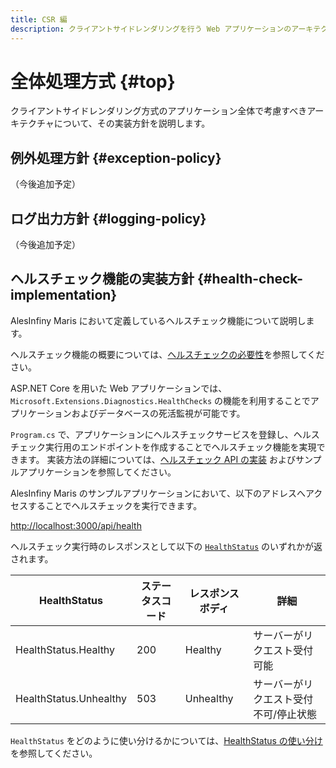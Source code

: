 ```yaml
---
title: CSR 編
description: クライアントサイドレンダリングを行う Web アプリケーションのアーキテクチャについて解説します。
---
```


# 全体処理方式 {#top}

クライアントサイドレンダリング方式のアプリケーション全体で考慮すべきアーキテクチャについて、その実装方針を説明します。

## 例外処理方針 {#exception-policy}

（今後追加予定）

## ログ出力方針 {#logging-policy}

（今後追加予定）

<!-- ### トランザクション管理 -->

<!-- ## 入力値検査方針 {#validation-policy} -->

<!-- ### セキュリティ対策 -->

## ヘルスチェック機能の実装方針 {#health-check-implementation}

AlesInfiny Maris において定義しているヘルスチェック機能について説明します。

ヘルスチェック機能の概要については、[ヘルスチェックの必要性](../overview/dotnet-application-processing-system.md#health-check-necessity)を参照してください。

ASP.NET Core を用いた Web アプリケーションでは、`Microsoft.Extensions.Diagnostics.HealthChecks` の機能を利用することでアプリケーションおよびデータベースの死活監視が可能です。

`Program.cs` で、アプリケーションにヘルスチェックサービスを登録し、ヘルスチェック実行用のエンドポイントを作成することでヘルスチェック機能を実現できます。
実装方法の詳細については、[ヘルスチェック API の実装](../../guidebooks/how-to-develop/dotnet/health-check-api.md) およびサンプルアプリケーションを参照してください。

AlesInfiny Maris のサンプルアプリケーションにおいて、以下のアドレスへアクセスすることでヘルスチェックを実行できます。

<http://localhost:3000/api/health>

ヘルスチェック実行時のレスポンスとして以下の [`HealthStatus`](https://learn.microsoft.com/ja-jp/dotnet/api/microsoft.extensions.diagnostics.healthchecks.healthstatus) のいずれかが返されます。

|      HealthStatus      | ステータスコード | レスポンスボディ |                   詳細                   |
| ---------------------- | ---------------- | ---------------- | ---------------------------------------- |
| HealthStatus.Healthy   | 200              | Healthy          | サーバーがリクエスト受付可能             |
| HealthStatus.Unhealthy | 503              | Unhealthy        | サーバーがリクエスト受付不可/停止状態   |

`HealthStatus` をどのように使い分けるかについては、[HealthStatus の使い分け](../../guidebooks/how-to-develop/dotnet/health-check-api.md#health-status) を参照してください。
